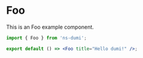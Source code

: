 # Foo

This is an Foo example component.

```jsx
import { Foo } from 'ns-dumi';

export default () => <Foo title="Hello dumi!" />;
```
